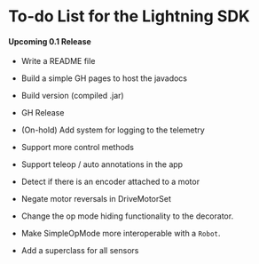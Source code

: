 # To-do List for the Lightning SDK

#### Upcoming 0.1 Release

* Write a README file
* Build a simple GH pages to host the javadocs
* Build version (compiled .jar)
* GH Release

* (On-hold) Add system for logging to the telemetry
* Support more control methods
* Support teleop / auto annotations in the app
* Detect if there is an encoder attached to a motor
* Negate motor reversals in DriveMotorSet
* Change the op mode hiding functionality to the decorator.
* Make SimpleOpMode more interoperable with a `Robot`.
* Add a superclass for all sensors
